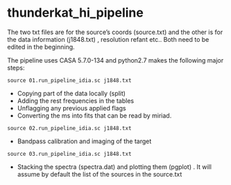 # thunderkat_hi_pipeline

The two txt files are for the source’s coords (source.txt) and the other is for the data information (j1848.txt) , resolution refant etc.. 
Both need to be edited in the beginning. 

The pipeline uses CASA 5.7.0-134 and python2.7 makes the following major steps: 

```source 01.run_pipeline_idia.sc j1848.txt```
- Copying part of the data locally (split) 
- Adding the rest frequencies in the tables 
- Unflagging any previous applied flags
- Converting the ms into fits that can be read by miriad. 

```source 02.run_pipeline_idia.sc j1848.txt```
- Bandpass calibration and imaging of the target 

```source 03.run_pipeline_idia.sc j1848.txt```
- Stacking the spectra (spectra.dat) and plotting them (pgplot) . It will assume by default the list of the sources in the source.txt 
